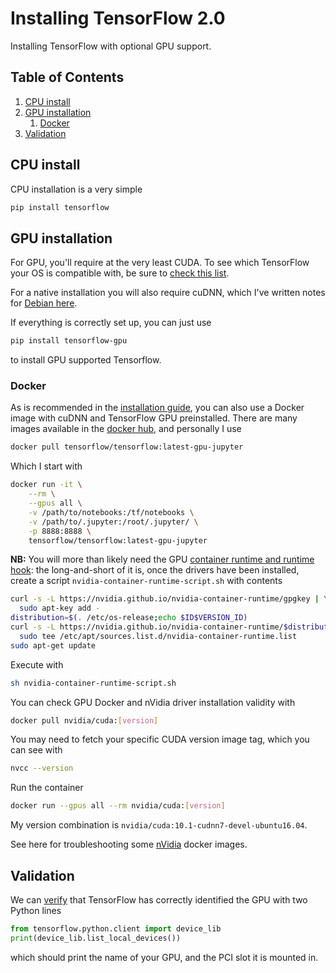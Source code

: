 # Installing TensorFlow 2.0

Installing TensorFlow with optional GPU support.

<!--BEGIN TOC-->
## Table of Contents
1. [CPU install](#cpu-install)
2. [GPU installation](#gpu-installation)
    1. [Docker](#docker)
3. [Validation](#validation)

<!--END TOC-->

## CPU install
CPU installation is a very simple
```bash
pip install tensorflow
```

## GPU installation
For GPU, you'll require at the very least CUDA. To see which TensorFlow your OS is compatible with, be sure to [check this list](https://www.tensorflow.org/install/source#tested_build_configurations).

For a native installation you will also require cuDNN, which I've written notes for [Debian here](https://github.com/febk/notes/blob/master/hardware/debian-gpu.md).

If everything is correctly set up, you can just use
```bash
pip install tensorflow-gpu
```
to install GPU supported Tensorflow.

### Docker
As is recommended in the [installation guide](https://www.tensorflow.org/install/docker#gpu_support), you can also use a Docker image with cuDNN and TensorFlow GPU preinstalled. There are many images available in the [docker hub](https://hub.docker.com/r/tensorflow/tensorflow), and personally I use
```bash
docker pull tensorflow/tensorflow:latest-gpu-jupyter
```
Which I start with 
```bash
docker run -it \
    --rm \
    --gpus all \
    -v /path/to/notebooks:/tf/notebooks \
    -v /path/to/.jupyter:/root/.jupyter/ \
    -p 8888:8888 \
    tensorflow/tensorflow:latest-gpu-jupyter
```
**NB:** You will more than likely need the GPU [container runtime and runtime hook](https://collabnix.com/introducing-new-docker-cli-api-support-for-nvidia-gpus-under-docker-engine-19-03-0-beta-release/): the long-and-short of it is, once the drivers have been installed, create a script `nvidia-container-runtime-script.sh` with contents
```bash
curl -s -L https://nvidia.github.io/nvidia-container-runtime/gpgkey | \
  sudo apt-key add -
distribution=$(. /etc/os-release;echo $ID$VERSION_ID)
curl -s -L https://nvidia.github.io/nvidia-container-runtime/$distribution/nvidia-container-runtime.list | \
  sudo tee /etc/apt/sources.list.d/nvidia-container-runtime.list
sudo apt-get update
```
Execute with 
```bash
sh nvidia-container-runtime-script.sh
```

You can check GPU Docker and nVidia driver installation validity with
```bash
docker pull nvidia/cuda:[version]
```
You may need to fetch your specific CUDA version image tag, which you can see with
```bash
nvcc --version
```
Run the container
```bash
docker run --gpus all --rm nvidia/cuda:[version]
```

My version combination is `nvidia/cuda:10.1-cudnn7-devel-ubuntu16.04`.

See here for troubleshooting some [nVidia](https://github.com/NVIDIA/nvidia-docker/issues/1034) docker images.

## Validation
We can [verify](https://www.codingforentrepreneurs.com/blog/install-tensorflow-gpu-windows-cuda-cudnn/) that TensorFlow has correctly identified the GPU with two Python lines
```py
from tensorflow.python.client import device_lib
print(device_lib.list_local_devices())
```
which should print the name of your GPU, and the PCI slot it is mounted in.
